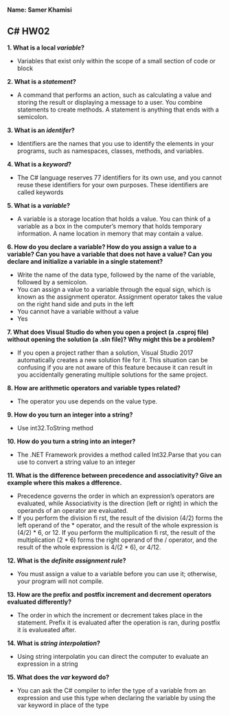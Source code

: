 #### Name: Samer Khamisi

## C# HW02

**1. What is a local *variable*?**
	
* Variables that exist only within the scope of a small section of code or block

**2. What is a *statement*?**

* A command that performs an action, such as calculating a value and storing the result or displaying a message to a user. 
You combine statements to create methods. A statement is anything that ends with a semicolon.

**3. What is an *identifer*?**

* Identifiers are the names that you use to identify the elements in your programs, such as namespaces, classes, methods, 
and variables.	

**4. What is a *keyword*?**

* The C# language reserves 77 identifiers for its own use, and you cannot reuse these identifiers for your own purposes. 
These identifiers are called keywords

**5. What is a *variable*?**

* A variable is a storage location that holds a value. You can think of a variable as a box in the computer’s memory that holds 
temporary information. A name location in memory that may contain a value.

**6. How do you declare a variable? How do you assign a value to a variable? Can you have a variable that
does not have a value? Can you declare and initialize a variable in a single statement?**

* Write the name of the data type, followed by the name of the variable, followed by a semicolon.	
* You can assign a value to a variable through the equal sign, which is known as the assignment operator. Assignment operator takes 
the value on the right hand side and puts in the left
* You cannot have a variable without a value
* Yes

**7. What does Visual Studio do when you open a project (a .csproj file) without opening the solution (a
.sln file)? Why might this be a problem?**

* If you open a project rather than a solution, Visual Studio 2017 automatically creates a new solution file for it. 
This situation can be confusing if you are not aware of this feature because it can result in you accidentally generating 
multiple solutions for the same project.

**8. How are arithmetic operators and variable types related?**

* The operator you use depends on the value type.

**9. How do you turn an integer into a string?**

* Use int32.ToString method

**10. How do you turn a string into an integer?**

* The .NET Framework provides a method called Int32.Parse that you can use to convert a string value to an integer

**11. What is the difference between precedence and associativity? Give an example where this makes a
dfference.**

* Precedence governs the order in which an expression’s operators are evaluated, while Associativity 
is the direction (left or right) in which the operands of an operator are evaluated. 	
* If you perform the division fi rst, the result of the division (4/2) forms the left operand of the * operator, and the 
result of the whole expression is (4/2) * 6, or 12. If you perform the multiplication fi rst, the result of the 
multiplication (2 * 6) forms the right operand of the / operator, and the result of the whole expression is 4/(2 * 6), or 4/12.

**12. What is the *definite assignment rule*?**

* You must assign a value to a variable before you can use it; otherwise, your program will not compile. 

**13. How are the prefix and postfix increment and decrement operators evaluated differently?**

* The order in which the increment or decrement takes place in the statement. Prefix it is evaluated after the operation is ran, 
during postfix it is evalueated after.

**14. What is *string interpolation*?**

* Using string interpolatin you can direct the computer to evaluate an expression in a string

**15. What does the *var* keyword do?**

* You can ask the C# compiler to infer the type of a variable from an expression and use this 
type when declaring the variable by using the var keyword in place of the type